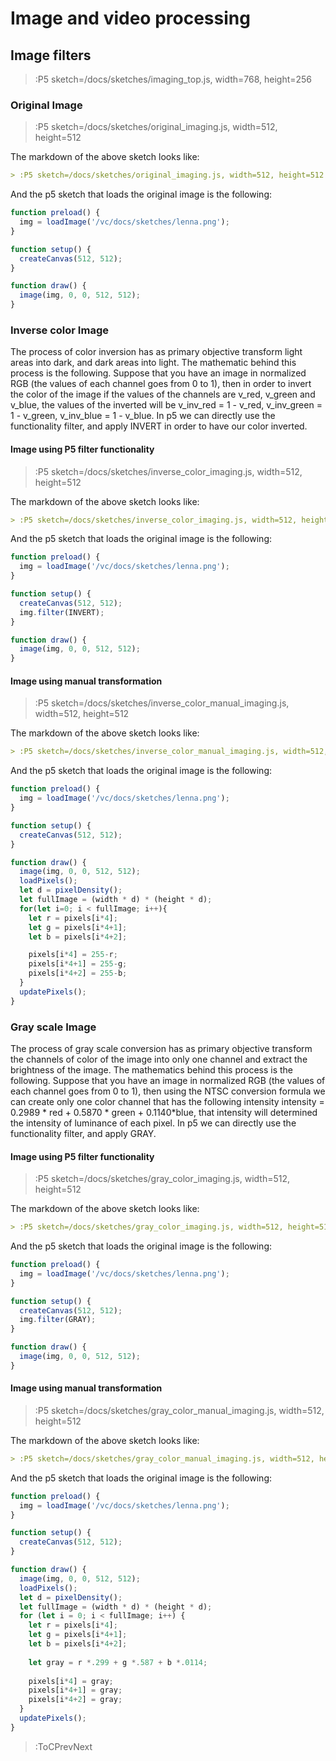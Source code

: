 # Image and video processing

## Image filters

> :P5 sketch=/docs/sketches/imaging_top.js, width=768, height=256

### Original Image


> :P5 sketch=/docs/sketches/original_imaging.js, width=512, height=512

The markdown of the above sketch looks like:

```md
> :P5 sketch=/docs/sketches/original_imaging.js, width=512, height=512
```

And the p5 sketch that loads the original image is the following:


```js | original_imaging.js
function preload() {
  img = loadImage('/vc/docs/sketches/lenna.png');
}

function setup() {
  createCanvas(512, 512);
}

function draw() {
  image(img, 0, 0, 512, 512);
}

```

### Inverse color Image

The process of color inversion has as primary objective transform light areas into dark, and dark areas into light. The mathematic behind this process is the following. Suppose that you have an image in normalized RGB (the values of each channel goes from 0 to 1), then in order to invert the color of the image if the values of the channels are v_red, v_green and v_blue, the values of the inverted will be v_inv_red = 1 - v_red, v_inv_green = 1 - v_green, v_inv_blue = 1 - v_blue. In p5 we can directly use the functionality filter, and apply INVERT in order to have our color inverted.


#### Image using P5 filter functionality


> :P5 sketch=/docs/sketches/inverse_color_imaging.js, width=512, height=512

The markdown of the above sketch looks like:

```md
> :P5 sketch=/docs/sketches/inverse_color_imaging.js, width=512, height=512
```

And the p5 sketch that loads the original image is the following:


```js | inverse_color_imaging.js
function preload() {
  img = loadImage('/vc/docs/sketches/lenna.png');
}

function setup() {
  createCanvas(512, 512);
  img.filter(INVERT);
}

function draw() {
  image(img, 0, 0, 512, 512);
}

```
#### Image using manual transformation

> :P5 sketch=/docs/sketches/inverse_color_manual_imaging.js, width=512, height=512


The markdown of the above sketch looks like:

```md
> :P5 sketch=/docs/sketches/inverse_color_manual_imaging.js, width=512, height=512
```

And the p5 sketch that loads the original image is the following:


```js | inverse_color_manual_imaging.js
function preload() {
  img = loadImage('/vc/docs/sketches/lenna.png');
}

function setup() {
  createCanvas(512, 512);
}

function draw() {
  image(img, 0, 0, 512, 512);
  loadPixels();
  let d = pixelDensity();
  let fullImage = (width * d) * (height * d);
  for(let i=0; i < fullImage; i++){
    let r = pixels[i*4];
    let g = pixels[i*4+1];
    let b = pixels[i*4+2];

    pixels[i*4] = 255-r;
    pixels[i*4+1] = 255-g;
    pixels[i*4+2] = 255-b;
  }
  updatePixels();
}
```


### Gray scale Image

The process of gray scale conversion has as primary objective transform the channels of color of the image into only one channel and extract the brightness of the image. The mathematics behind this process is the following. Suppose that you have an image in normalized RGB (the values of each channel goes from 0 to 1), then using the NTSC conversion formula we can create only one color channel that has the following intensity intensity = 0.2989 * red + 0.5870 * green + 0.1140*blue, that intensity will determined the intensity of luminance of each pixel. In p5 we can directly use the functionality filter, and apply GRAY.

#### Image using P5 filter functionality

> :P5 sketch=/docs/sketches/gray_color_imaging.js, width=512, height=512

The markdown of the above sketch looks like:

```md
> :P5 sketch=/docs/sketches/gray_color_imaging.js, width=512, height=512
```

And the p5 sketch that loads the original image is the following:


```js | gray_color_imaging.js
function preload() {
  img = loadImage('/vc/docs/sketches/lenna.png');
}

function setup() {
  createCanvas(512, 512);
  img.filter(GRAY);
}

function draw() {
  image(img, 0, 0, 512, 512);
}

```

#### Image using manual transformation

> :P5 sketch=/docs/sketches/gray_color_manual_imaging.js, width=512, height=512

The markdown of the above sketch looks like:

```md
> :P5 sketch=/docs/sketches/gray_color_manual_imaging.js, width=512, height=512
```

And the p5 sketch that loads the original image is the following:


```js | gray_color_manual_imaging.js
function preload() {
  img = loadImage('/vc/docs/sketches/lenna.png');
}

function setup() {
  createCanvas(512, 512);
}

function draw() {
  image(img, 0, 0, 512, 512);
  loadPixels();
  let d = pixelDensity();
  let fullImage = (width * d) * (height * d);
  for (let i = 0; i < fullImage; i++) {
    let r = pixels[i*4];
    let g = pixels[i*4+1];
    let b = pixels[i*4+2];
    
    let gray = r *.299 + g *.587 + b *.0114;
    
    pixels[i*4] = gray;
    pixels[i*4+1] = gray;
    pixels[i*4+2] = gray;
  }
  updatePixels();
}
```

> :ToCPrevNext